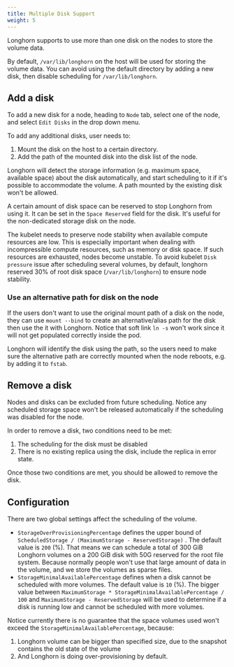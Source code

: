 ```yaml
---
title: Multiple Disk Support
weight: 5
---
```


Longhorn supports to use more than one disk on the nodes to store the volume data.

By default, `/var/lib/longhorn` on the host will be used for storing the volume data. You can avoid using the default directory by adding a new disk, then disable scheduling for `/var/lib/longhorn`.

## Add a disk

To add a new disk for a node, heading to `Node` tab, select one of the node, and select `Edit Disks` in the drop down menu.

To add any additional disks, user needs to:
1. Mount the disk on the host to a certain directory.
2. Add the path of the mounted disk into the disk list of the node.

Longhorn will detect the storage information (e.g. maximum space, available space) about the disk automatically, and start scheduling to it if it's possible to accommodate the volume. A path mounted by the existing disk won't be allowed.

A certain amount of disk space can be reserved to stop Longhorn from using it. It can be set in the `Space Reserved` field for the disk. It's useful for the non-dedicated storage disk on the node. 

The kubelet needs to preserve node stability when available compute resources are low. This is especially important when dealing with incompressible compute resources, such as memory or disk space. If such resources are exhausted, nodes become unstable. To avoid kubelet `Disk pressure` issue after scheduling several volumes, by default, longhorn reserved 30% of root disk space (`/var/lib/longhorn`) to ensure node stability.

### Use an alternative path for disk on the node

If the users don't want to use the original mount path of a disk on the node, they can use `mount --bind` to create an alternative/alias path for the disk then use the it with Longhorn. Notice that soft link `ln -s` won't work since it will not get populated correctly inside the pod.

Longhorn will identify the disk using the path, so the users need to make sure the alternative path are correctly mounted when the node reboots, e.g. by adding it to `fstab`.

## Remove a disk
Nodes and disks can be excluded from future scheduling. Notice any scheduled storage space won't be released automatically if the scheduling was disabled for the node.

In order to remove a disk, two conditions need to be met:
1. The scheduling for the disk must be disabled
2. There is no existing replica using the disk, include the replica in error state.

Once those two conditions are met, you should be allowed to remove the disk.

## Configuration
There are two global settings affect the scheduling of the volume.

- `StorageOverProvisioningPercentage` defines the upper bound of `ScheduledStorage / (MaximumStorage - ReservedStorage)` . The default value is `200` (%). That means we can schedule a total of 300 GiB Longhorn volumes on a 200 GiB disk with 50G reserved for the root file system. Because normally people won't use that large amount of data in the volume, and we store the volumes as sparse files.
- `StorageMinimalAvailablePercentage` defines when a disk cannot be scheduled with more volumes. The default value is `10` (%). The bigger value between `MaximumStorage * StorageMinimalAvailablePercentage / 100` and `MaximumStorage - ReservedStorage` will be used to determine if a disk is running low and cannot be scheduled with more volumes.

Notice currently there is no guarantee that the space volumes used won't exceed the `StorageMinimalAvailablePercentage`, because:
1. Longhorn volume can be bigger than specified size, due to the snapshot contains the old state of the volume
2. And Longhorn is doing over-provisioning by default.
